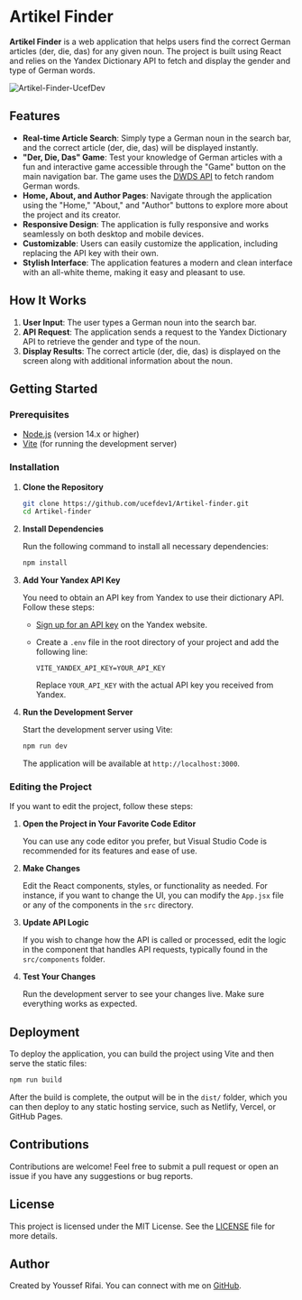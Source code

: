 
# Artikel Finder

**Artikel Finder** is a web application that helps users find the correct German articles (der, die, das) for any given noun. The project is built using React and relies on the Yandex Dictionary API to fetch and display the gender and type of German words.

![Artikel-Finder-UcefDev](https://github.com/user-attachments/assets/c9f9be58-b087-4c71-8f61-a1f677b654a7)

## Features

- **Real-time Article Search**: Simply type a German noun in the search bar, and the correct article (der, die, das) will be displayed instantly.
- **"Der, Die, Das" Game**: Test your knowledge of German articles with a fun and interactive game accessible through the "Game" button on the main navigation bar. The game uses the [DWDS API](https://www.dwds.de/api/wb/random) to fetch random German words.
- **Home, About, and Author Pages**: Navigate through the application using the "Home," "About," and "Author" buttons to explore more about the project and its creator.
- **Responsive Design**: The application is fully responsive and works seamlessly on both desktop and mobile devices.
- **Customizable**: Users can easily customize the application, including replacing the API key with their own.
- **Stylish Interface**: The application features a modern and clean interface with an all-white theme, making it easy and pleasant to use.

## How It Works

1. **User Input**: The user types a German noun into the search bar.
2. **API Request**: The application sends a request to the Yandex Dictionary API to retrieve the gender and type of the noun.
3. **Display Results**: The correct article (der, die, das) is displayed on the screen along with additional information about the noun.

## Getting Started

### Prerequisites

- [Node.js](https://nodejs.org/) (version 14.x or higher)
- [Vite](https://vitejs.dev/guide/) (for running the development server)

### Installation

1. **Clone the Repository**

   ```bash
   git clone https://github.com/ucefdev1/Artikel-finder.git
   cd Artikel-finder
   ```

2. **Install Dependencies**

   Run the following command to install all necessary dependencies:

   ```bash
   npm install
   ```

3. **Add Your Yandex API Key**

   You need to obtain an API key from Yandex to use their dictionary API. Follow these steps:

   - [Sign up for an API key](https://translate.yandex.com/developers) on the Yandex website.
   - Create a `.env` file in the root directory of your project and add the following line:

     ```plaintext
     VITE_YANDEX_API_KEY=YOUR_API_KEY
     ```

     Replace `YOUR_API_KEY` with the actual API key you received from Yandex.

4. **Run the Development Server**

   Start the development server using Vite:

   ```bash
   npm run dev
   ```

   The application will be available at `http://localhost:3000`.

### Editing the Project

If you want to edit the project, follow these steps:

1. **Open the Project in Your Favorite Code Editor**

   You can use any code editor you prefer, but Visual Studio Code is recommended for its features and ease of use.

2. **Make Changes**

   Edit the React components, styles, or functionality as needed. For instance, if you want to change the UI, you can modify the `App.jsx` file or any of the components in the `src` directory.

3. **Update API Logic**

   If you wish to change how the API is called or processed, edit the logic in the component that handles API requests, typically found in the `src/components` folder.

4. **Test Your Changes**

   Run the development server to see your changes live. Make sure everything works as expected.

## Deployment

To deploy the application, you can build the project using Vite and then serve the static files:

```bash
npm run build
```

After the build is complete, the output will be in the `dist/` folder, which you can then deploy to any static hosting service, such as Netlify, Vercel, or GitHub Pages.

## Contributions

Contributions are welcome! Feel free to submit a pull request or open an issue if you have any suggestions or bug reports.

## License

This project is licensed under the MIT License. See the [LICENSE](LICENSE) file for more details.

## Author

Created by Youssef Rifai. You can connect with me on [GitHub](https://github.com/ucefdev1).
